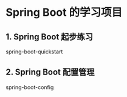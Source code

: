 # Spring Boot 的学习项目

## 1. Spring Boot 起步练习
spring-boot-quickstart

## 2. Spring Boot 配置管理
spring-boot-config